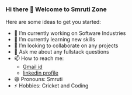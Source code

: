 ### Hi there 👋 Welcome to Smruti Zone

Here are some ideas to get you started:

- 🔭 I’m currently working on Software Industries
- 🌱 I’m currently learning new skills
- 👯 I’m looking to collaborate on any projects
- 💬 Ask me about any fullstack questions
- 📫 How to reach me: 
  -  [Gmail id](mailto:srnayak165@gmail)
  - [linkedin profile](https://www.linkedin.com/in/smruti-r-nayak/)
- 😄 Pronouns: Smruti
- ⚡ Hobbies: Cricket and Coding

